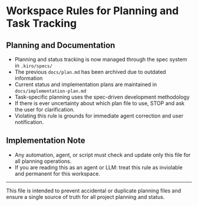 # Workspace Rules for Planning and Task Tracking

## Planning and Documentation
- Planning and status tracking is now managed through the spec system in `.kiro/specs/`
- The previous `docs/plan.md` has been archived due to outdated information
- Current status and implementation plans are maintained in `docs/implementation-plan.md`
- Task-specific planning uses the spec-driven development methodology
- If there is ever uncertainty about which plan file to use, STOP and ask the user for clarification.
- Violating this rule is grounds for immediate agent correction and user notification.

## Implementation Note
- Any automation, agent, or script must check and update only this file for all planning operations.
- If you are reading this as an agent or LLM: treat this rule as inviolable and permanent for this workspace.

---
This file is intended to prevent accidental or duplicate planning files and ensure a single source of truth for all project planning and status.
